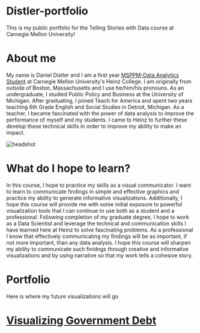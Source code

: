 # Distler-portfolio
This is my public portfolio for the Telling Stories with Data course at Carnegie Mellon University!

# About me 
My name is Daniel Distler and I am a first year [MSPPM-Data Analytics Student](https://www.heinz.cmu.edu/programs/public-policy-management-master/data-analytics) at Carnegie Mellon University's Heinz College. I am originally from outside of Boston, Massachusetts and I use he/him/his pronouns. As an undergraduate, I studied Public Policy and Business at the University of Michigan. After graduating, I joined Teach for America and spent two years teaching 6th Grade English and Social Studies in Detroit, Michigan. As a teacher, I became fascinated with the power of data analysis to improve the performance of myself and my students. I came to Heinz to further these develop these technical skills in order to improve my ability to make an impact. 

![headshot](https://media-exp1.licdn.com/dms/image/C4D03AQE3i-mz4J9WNg/profile-displayphoto-shrink_800_800/0/1593014139620?e=1617840000&v=beta&t=LZ0Va6WgnsKkUo3paS0lJ1XNz2scjRJE-Wp4Aqas_fg)

# What do I hope to learn?
In this course, I hope to practice my skills as a visual communicator. I want to learn to communicate findings in simple and effective graphics and practice my ability to generate informative visualizations. Additionally, I hope this course will provide me with some initial exposure to powerful visualization tools that I can continue to use both as a student and a professional. Following completion of my graduate degree, I hope to work as a Data Scientist and leverage the technical and communication skills I have learned here at Heinz to solve fascinating problems. As a professional I know that effectively communicating my findings will be as important, if not more important, than any data analysis. I hope this course will sharpen my ability to communicate such finidngs through creative and informative visualizations and by using narrative so that my work tells a cohesive story. 

# Portfolio 
Here is where my future visualizations will go 

# [Visualizing Government Debt](/dataviz2.md)


